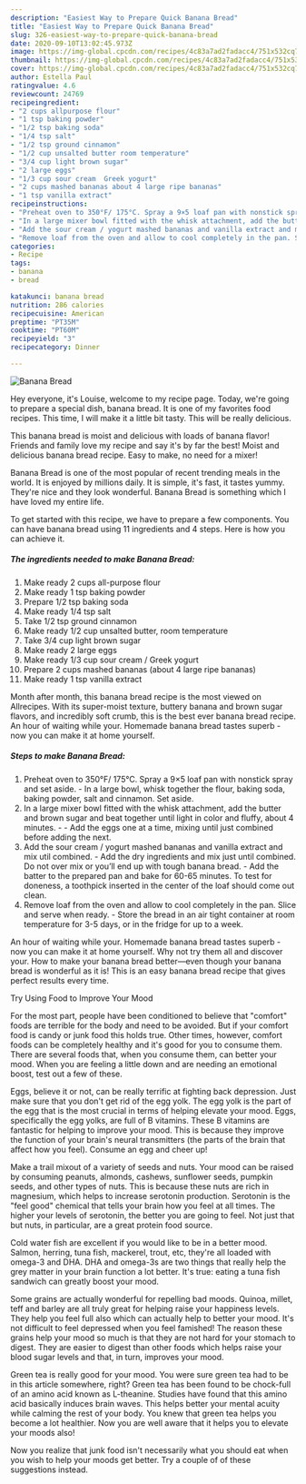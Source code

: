 ```yaml
---
description: "Easiest Way to Prepare Quick Banana Bread"
title: "Easiest Way to Prepare Quick Banana Bread"
slug: 326-easiest-way-to-prepare-quick-banana-bread
date: 2020-09-10T13:02:45.973Z
image: https://img-global.cpcdn.com/recipes/4c83a7ad2fadacc4/751x532cq70/banana-bread-recipe-main-photo.jpg
thumbnail: https://img-global.cpcdn.com/recipes/4c83a7ad2fadacc4/751x532cq70/banana-bread-recipe-main-photo.jpg
cover: https://img-global.cpcdn.com/recipes/4c83a7ad2fadacc4/751x532cq70/banana-bread-recipe-main-photo.jpg
author: Estella Paul
ratingvalue: 4.6
reviewcount: 24769
recipeingredient:
- "2 cups allpurpose flour"
- "1 tsp baking powder"
- "1/2 tsp baking soda"
- "1/4 tsp salt"
- "1/2 tsp ground cinnamon"
- "1/2 cup unsalted butter room temperature"
- "3/4 cup light brown sugar"
- "2 large eggs"
- "1/3 cup sour cream  Greek yogurt"
- "2 cups mashed bananas about 4 large ripe bananas"
- "1 tsp vanilla extract"
recipeinstructions:
- "Preheat oven to 350°F/ 175°C. Spray a 9×5 loaf pan with nonstick spray and set aside.  In a large bowl, whisk together the flour, baking soda, baking powder, salt and cinnamon. Set aside."
- "In a large mixer bowl fitted with the whisk attachment, add the butter and brown sugar and beat together until light in color and fluffy, about 4 minutes.   Add the eggs one at a time, mixing until just combined before adding the next."
- "Add the sour cream / yogurt mashed bananas and vanilla extract and mix util combined.  Add the dry ingredients and mix just until combined. Do not over mix or you’ll end up with tough banana bread.  Add the batter to the prepared pan and bake for 60-65 minutes. To test for doneness, a toothpick inserted in the center of the loaf should come out clean."
- "Remove loaf from the oven and allow to cool completely in the pan. Slice and serve when ready. Store the bread in an air tight container at room temperature for 3-5 days, or in the fridge for up to a week."
categories:
- Recipe
tags:
- banana
- bread

katakunci: banana bread 
nutrition: 286 calories
recipecuisine: American
preptime: "PT35M"
cooktime: "PT60M"
recipeyield: "3"
recipecategory: Dinner

---
```



![Banana Bread](https://img-global.cpcdn.com/recipes/4c83a7ad2fadacc4/751x532cq70/banana-bread-recipe-main-photo.jpg)

Hey everyone, it's Louise, welcome to my recipe page. Today, we're going to prepare a special dish, banana bread. It is one of my favorites food recipes. This time, I will make it a little bit tasty. This will be really delicious.

This banana bread is moist and delicious with loads of banana flavor! Friends and family love my recipe and say it&#39;s by far the best! Moist and delicious banana bread recipe. Easy to make, no need for a mixer!

Banana Bread is one of the most popular of recent trending meals in the world. It is enjoyed by millions daily. It is simple, it's fast, it tastes yummy. They're nice and they look wonderful. Banana Bread is something which I have loved my entire life.


To get started with this recipe, we have to prepare a few components. You can have banana bread using 11 ingredients and 4 steps. Here is how you can achieve it.

<!--inarticleads1-->

##### The ingredients needed to make Banana Bread:

1. Make ready 2 cups all-purpose flour
1. Make ready 1 tsp baking powder
1. Prepare 1/2 tsp baking soda
1. Make ready 1/4 tsp salt
1. Take 1/2 tsp ground cinnamon
1. Make ready 1/2 cup unsalted butter, room temperature
1. Take 3/4 cup light brown sugar
1. Make ready 2 large eggs
1. Make ready 1/3 cup sour cream / Greek yogurt
1. Prepare 2 cups mashed bananas (about 4 large ripe bananas)
1. Make ready 1 tsp vanilla extract


Month after month, this banana bread recipe is the most viewed on Allrecipes. With its super-moist texture, buttery banana and brown sugar flavors, and incredibly soft crumb, this is the best ever banana bread recipe. An hour of waiting while your. Homemade banana bread tastes superb - now you can make it at home yourself. 

<!--inarticleads2-->

##### Steps to make Banana Bread:

1. Preheat oven to 350°F/ 175°C. Spray a 9×5 loaf pan with nonstick spray and set aside. -  In a large bowl, whisk together the flour, baking soda, baking powder, salt and cinnamon. Set aside.
1. In a large mixer bowl fitted with the whisk attachment, add the butter and brown sugar and beat together until light in color and fluffy, about 4 minutes. -  -  Add the eggs one at a time, mixing until just combined before adding the next.
1. Add the sour cream / yogurt mashed bananas and vanilla extract and mix util combined. -  Add the dry ingredients and mix just until combined. Do not over mix or you’ll end up with tough banana bread. -  Add the batter to the prepared pan and bake for 60-65 minutes. To test for doneness, a toothpick inserted in the center of the loaf should come out clean.
1. Remove loaf from the oven and allow to cool completely in the pan. Slice and serve when ready. - Store the bread in an air tight container at room temperature for 3-5 days, or in the fridge for up to a week.


An hour of waiting while your. Homemade banana bread tastes superb - now you can make it at home yourself. Why not try them all and discover your. How to make your banana bread better—even though your banana bread is wonderful as it is! This is an easy banana bread recipe that gives perfect results every time. 

Try Using Food to Improve Your Mood


For the most part, people have been conditioned to believe that "comfort" foods are terrible for the body and need to be avoided. But if your comfort food is candy or junk food this holds true. Other times, however, comfort foods can be completely healthy and it's good for you to consume them. There are several foods that, when you consume them, can better your mood. When you are feeling a little down and are needing an emotional boost, test out a few of these.

Eggs, believe it or not, can be really terrific at fighting back depression. Just make sure that you don't get rid of the egg yolk. The egg yolk is the part of the egg that is the most crucial in terms of helping elevate your mood. Eggs, specifically the egg yolks, are full of B vitamins. These B vitamins are fantastic for helping to improve your mood. This is because they improve the function of your brain's neural transmitters (the parts of the brain that affect how you feel). Consume an egg and cheer up!

Make a trail mixout of a variety of seeds and nuts. Your mood can be raised by consuming peanuts, almonds, cashews, sunflower seeds, pumpkin seeds, and other types of nuts. This is because these nuts are rich in magnesium, which helps to increase serotonin production. Serotonin is the "feel good" chemical that tells your brain how you feel at all times. The higher your levels of serotonin, the better you are going to feel. Not just that but nuts, in particular, are a great protein food source.

Cold water fish are excellent if you would like to be in a better mood. Salmon, herring, tuna fish, mackerel, trout, etc, they're all loaded with omega-3 and DHA. DHA and omega-3s are two things that really help the grey matter in your brain function a lot better. It's true: eating a tuna fish sandwich can greatly boost your mood. 

Some grains are actually wonderful for repelling bad moods. Quinoa, millet, teff and barley are all truly great for helping raise your happiness levels. They help you feel full also which can actually help to better your mood. It's not difficult to feel depressed when you feel famished! The reason these grains help your mood so much is that they are not hard for your stomach to digest. They are easier to digest than other foods which helps raise your blood sugar levels and that, in turn, improves your mood.

Green tea is really good for your mood. You were sure green tea had to be in this article somewhere, right? Green tea has been found to be chock-full of an amino acid known as L-theanine. Studies have found that this amino acid basically induces brain waves. This helps better your mental acuity while calming the rest of your body. You knew that green tea helps you become a lot healthier. Now you are well aware that it helps you to elevate your moods also!

Now you realize that junk food isn't necessarily what you should eat when you wish to help your moods get better. Try  a  couple of  of  these  suggestions  instead.

